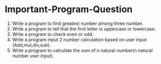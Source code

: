 # Important-Program-Question
1. Write a program to find greatest number among three number.
2. Write a program to tell that the first letter is uppercase or lowercase.
3. Write a program to check even or odd.
4. Write a program input 2 number calculation based on user input (Add,mul,div,sub).
5. Write a program to calculate the sum of n natural number(n natural number user input).